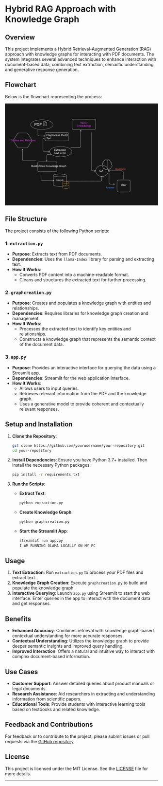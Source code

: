 # Hybrid RAG Approach with Knowledge Graph

## Overview

This project implements a Hybrid Retrieval-Augmented Generation (RAG) approach with knowledge graphs for interacting with PDF documents. The system integrates several advanced techniques to enhance interaction with document-based data, combining text extraction, semantic understanding, and generative response generation.

## Flowchart

Below is the flowchart representing the process:

![Flowchart](images/image.jpg)
## File Structure

The project consists of the following Python scripts:

### 1. `extraction.py`
- **Purpose**: Extracts text from PDF documents.
- **Dependencies**: Uses the `llama-Index` library for parsing and extracting text.
- **How It Works**:
  - Converts PDF content into a machine-readable format.
  - Cleans and structures the extracted text for further processing.

### 2. `graphcreation.py`
- **Purpose**: Creates and populates a knowledge graph with entities and relationships.
- **Dependencies**: Requires libraries for knowledge graph creation and management.
- **How It Works**:
  - Processes the extracted text to identify key entities and relationships.
  - Constructs a knowledge graph that represents the semantic context of the document data.

### 3. `app.py`
- **Purpose**: Provides an interactive interface for querying the data using a Streamlit app.
- **Dependencies**: Streamlit for the web application interface.
- **How It Works**:
  - Allows users to input queries.
  - Retrieves relevant information from the PDF and the knowledge graph.
  - Uses a generative model to provide coherent and contextually relevant responses.

## Setup and Installation

1. **Clone the Repository**:
    ```bash
    git clone https://github.com/yourusername/your-repository.git
    cd your-repository
    ```

2. **Install Dependencies**:
    Ensure you have Python 3.7+ installed. Then install the necessary Python packages:
    ```bash
    pip install -r requirements.txt
    ```

3. **Run the Scripts**:
    - **Extract Text**:
      ```bash
      python extraction.py
      ```
    - **Create Knowledge Graph**:
      ```bash
      python graphcreation.py
      ```
    - **Start the Streamlit App**:
      ```bash
      streamlit run app.py
      I AM RUNNING OLAMA LOCALLY ON MY PC
      ```

## Usage

1. **Text Extraction**: Run `extraction.py` to process your PDF files and extract text.
2. **Knowledge Graph Creation**: Execute `graphcreation.py` to build and populate the knowledge graph.
3. **Interactive Querying**: Launch `app.py` using Streamlit to start the web interface. Enter queries in the app to interact with the document data and get responses.

## Benefits

- **Enhanced Accuracy**: Combines retrieval with knowledge graph-based contextual understanding for more accurate responses.
- **Contextual Understanding**: Utilizes the knowledge graph to provide deeper semantic insights and improved query handling.
- **Improved Interaction**: Offers a natural and intuitive way to interact with complex document-based information.

## Use Cases

- **Customer Support**: Answer detailed queries about product manuals or legal documents.
- **Research Assistance**: Aid researchers in extracting and understanding information from scientific papers.
- **Educational Tools**: Provide students with interactive learning tools based on textbooks and related knowledge.

## Feedback and Contributions

For feedback or to contribute to the project, please submit issues or pull requests via the [GitHub repository](https://github.com/HarshMN2345/HybridRAGapproach.git).

## License

This project is licensed under the MIT License. See the [LICENSE](LICENSE) file for more details.

---

